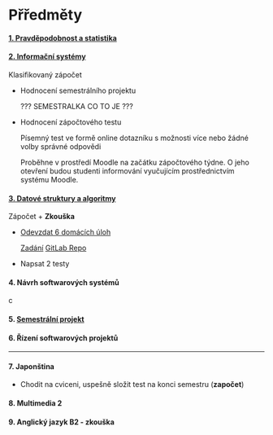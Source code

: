 # Přředměty



#### [1. Pravděpodobnost a statistika](http://math.feld.cvut.cz/helisova/01pstD.html)

  


#### [2. Informační systémy](https://moodle.fel.cvut.cz/course/view.php?id=3846)
Klasifikovaný zápočet

* Hodnocení semestrálního projektu
  
  ??? SEMESTRALKA CO TO JE ???


* Hodnocení zápočtového testu

  Písemný test ve formě online dotazníku s možnosti více nebo žádné volby správné odpovědi
  
  Proběhne v prostředí Moodle na začátku zápočtového týdne. O jeho otevření budou studenti 
  informování vyučujícím prostřednictvím systému Moodle.


#### [3. Datové struktury a algoritmy](https://cw.fel.cvut.cz/b182/courses/bd6b36dsa/start)
Zápočet + **Zkouška**

* [Odevzdat 6 domácích úloh](https://cw.fel.cvut.cz/b182/courses/b6b36dsa/ukoly)

    [Zadání](http://dsa.squeezer.felk.cvut.cz/hwzadani/)
    [GitLab Repo](https://gitlab.fel.cvut.cz/B182_B6B36DSA/yazykvla)
  
* Napsat 2 testy


#### 4. Návrh softwarových systémů
c
#### 5. [Semestrální projekt](https://cw.fel.cvut.cz/wiki/courses/b6b36pro/start)

#### 6. Řízení softwarových projektů

---

#### 7. Japonština
- Chodit na cviceni, uspešně složit test na konci semestru (**započet**)

#### 8. Multimedia 2

#### 9. Anglický jazyk B2 - zkouška
